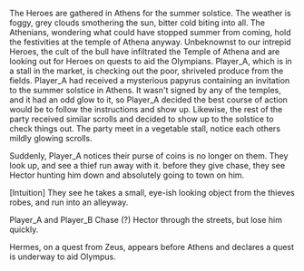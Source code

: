 The Heroes are gathered in Athens for the summer solstice.
The weather is foggy, grey clouds smothering the sun, bitter cold biting into all.
The Athenians, wondering what could have stopped summer from coming, hold the festivities at the temple of Athena anyway.
Unbeknownst to our intrepid Heroes, the cult of the bull have infiltrated the Temple of Athena and are looking out for Heroes on quests to aid the Olympians.
Player_A, which is in a stall in the market, is checking out the poor, shriveled produce from the fields.
Player_A had received a mysterious papyrus containing an invitation to the summer solstice in Athens. 
It wasn't signed by any of the temples, and it had an odd glow to it, so Player_A decided the best course of action would be to follow the instructions and show up.
Likewise, the rest of the party received similar scrolls and decided to show up to the solstice to check things out.
The party meet in a vegetable stall, notice each others mildly glowing scrolls.

Suddenly, Player_A notices their purse of coins is no longer on them.
They look up, and see a thief run away with it.
before they give chase, they see Hector hunting him down and absolutely going to town on him.

[Intuition] They see he takes a small, eye-ish looking object from the thieves robes, and run into an alleyway.

Player_A and Player_B Chase (?) Hector through the streets, but lose him quickly.

Hermes, on a quest from Zeus, appears before Athens and declares a quest is underway to aid Olympus.

